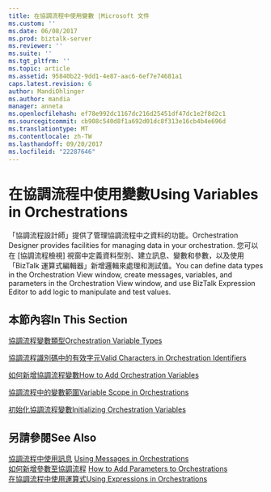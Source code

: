 ```yaml
---
title: 在協調流程中使用變數 |Microsoft 文件
ms.custom: ''
ms.date: 06/08/2017
ms.prod: biztalk-server
ms.reviewer: ''
ms.suite: ''
ms.tgt_pltfrm: ''
ms.topic: article
ms.assetid: 95840b22-9dd1-4e87-aac6-6ef7e74681a1
caps.latest.revision: 6
author: MandiOhlinger
ms.author: mandia
manager: anneta
ms.openlocfilehash: ef78e992dc1167dc216d25451df47dc1e2f8d2c1
ms.sourcegitcommit: cb908c540d8f1a692d01dc8f313e16cb4b4e696d
ms.translationtype: MT
ms.contentlocale: zh-TW
ms.lasthandoff: 09/20/2017
ms.locfileid: "22287646"
---
```

# <a name="using-variables-in-orchestrations"></a><span data-ttu-id="205b6-102">在協調流程中使用變數</span><span class="sxs-lookup"><span data-stu-id="205b6-102">Using Variables in Orchestrations</span></span>
<span data-ttu-id="205b6-103">「協調流程設計師」提供了管理協調流程中之資料的功能。</span><span class="sxs-lookup"><span data-stu-id="205b6-103">Orchestration Designer provides facilities for managing data in your orchestration.</span></span> <span data-ttu-id="205b6-104">您可以在 [協調流程檢視] 視窗中定義資料型別、建立訊息、變數和參數，以及使用「BizTalk 運算式編輯器」新增邏輯來處理和測試值。</span><span class="sxs-lookup"><span data-stu-id="205b6-104">You can define data types in the Orchestration View window, create messages, variables, and parameters in the Orchestration View window, and use BizTalk Expression Editor to add logic to manipulate and test values.</span></span>  
  
## <a name="in-this-section"></a><span data-ttu-id="205b6-105">本節內容</span><span class="sxs-lookup"><span data-stu-id="205b6-105">In This Section</span></span>  
 [<span data-ttu-id="205b6-106">協調流程變數類型</span><span class="sxs-lookup"><span data-stu-id="205b6-106">Orchestration Variable Types</span></span>](../core/orchestration-variable-types.md)  
  
 [<span data-ttu-id="205b6-107">協調流程識別碼中的有效字元</span><span class="sxs-lookup"><span data-stu-id="205b6-107">Valid Characters in Orchestration Identifiers</span></span>](../core/valid-characters-in-orchestration-identifiers.md)  
  
 [<span data-ttu-id="205b6-108">如何新增協調流程變數</span><span class="sxs-lookup"><span data-stu-id="205b6-108">How to Add Orchestration Variables</span></span>](../core/how-to-add-orchestration-variables.md)  
  
 [<span data-ttu-id="205b6-109">協調流程中的變數範圍</span><span class="sxs-lookup"><span data-stu-id="205b6-109">Variable Scope in Orchestrations</span></span>](../core/variable-scope-in-orchestrations.md)  
  
 [<span data-ttu-id="205b6-110">初始化協調流程變數</span><span class="sxs-lookup"><span data-stu-id="205b6-110">Initializing Orchestration Variables</span></span>](../core/initializing-orchestration-variables.md)  
  
## <a name="see-also"></a><span data-ttu-id="205b6-111">另請參閱</span><span class="sxs-lookup"><span data-stu-id="205b6-111">See Also</span></span>  
 <span data-ttu-id="205b6-112">[協調流程中使用訊息](../core/using-messages-in-orchestrations.md) </span><span class="sxs-lookup"><span data-stu-id="205b6-112">[Using Messages in Orchestrations](../core/using-messages-in-orchestrations.md) </span></span>  
 <span data-ttu-id="205b6-113">[如何新增參數至協調流程](../core/how-to-add-parameters-to-orchestrations.md) </span><span class="sxs-lookup"><span data-stu-id="205b6-113">[How to Add Parameters to Orchestrations](../core/how-to-add-parameters-to-orchestrations.md) </span></span>  
 [<span data-ttu-id="205b6-114">在協調流程中使用運算式</span><span class="sxs-lookup"><span data-stu-id="205b6-114">Using Expressions in Orchestrations</span></span>](../core/using-expressions-in-orchestrations.md)